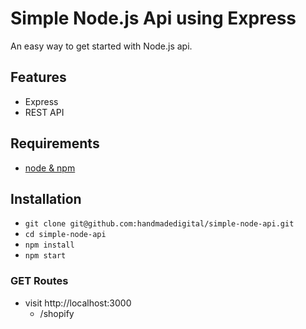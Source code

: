 # Simple Node.js Api using Express

An easy way to get started with Node.js api.

## Features
- Express
- REST API

## Requirements
- [node & npm](https://nodejs.org/en/)

## Installation
- `git clone git@github.com:handmadedigital/simple-node-api.git`
- `cd simple-node-api`
- `npm install`
- `npm start`

### GET Routes
- visit http://localhost:3000
  - /shopify
